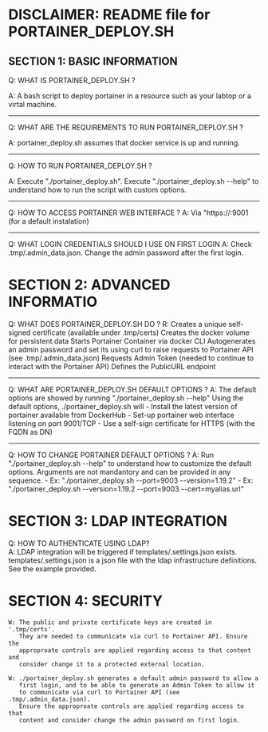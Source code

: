 # DISCLAIMER: README file for PORTAINER_DEPLOY.SH

## SECTION 1: BASIC INFORMATION

Q: WHAT IS PORTAINER_DEPLOY.SH ?

A: A bash script to deploy portainer in a resource 
      such as your labtop or a virtal machine.

---

Q: WHAT ARE THE REQUIREMENTS TO RUN PORTAINER_DEPLOY.SH ?

A: portainer_deploy.sh assumes that docker service is up
      and running.

---

   Q: HOW TO RUN PORTAINER_DEPLOY.SH ?

A: Execute "./portainer_deploy.sh". 
      Execute "./portainer_deploy.sh --help" to understand how
      to run the script with custom options.

   ---

   Q: HOW TO ACCESS PORTAINER WEB INTERFACE ?
   A: Via "https://<FQDN>:9001 (for a default instalation)

   ---

   Q: WHAT LOGIN CREDENTIALS SHOULD I USE ON FIRST LOGIN 
   A: Check .tmp/.admin_data.json. Change the admin password
      after the first login.

# SECTION 2: ADVANCED INFORMATIO

   Q: WHAT DOES PORTAINER_DEPLOY.SH DO ?
   R: Creates a unique self-signed certificate (available under .tmp/certs)
      Creates the docker volume for persistent data
      Starts Portainer Container via docker CLI
      Autogenerates an admin password and set its using curl to raise requests
        to Portainer API (see .tmp/.admin_data.json)
      Requests Admin Token (needed to continue to interact with the Portainer API)
      Defines the PublicURL endpoint
 
---

   Q: WHAT ARE PORTAINER_DEPLOY.SH DEFAULT OPTIONS ?
   A: The default options are showed by running "./portainer_deploy.sh --help" 
      Using the default options, ./portainer_deploy.sh will
      - Install the latest version of portainer available from DockerHub
      - Set-up portainer web interface listening on port 9001/TCP
      - Use a self-sign certificate for HTTPS (with the FQDN as DN)

--- 
 
   Q: HOW TO CHANGE PORTAINER DEFAULT OPTIONS ?
   A: Run "./portainer_deploy.sh --help" to understand how to customize the default 
      options. Arguments are not mandantory and can be provided in any sequence. 
      - Ex: "./portainer_deploy.sh --port=9003 --version=1.19.2"
      - Ex: "./portainer_deploy.sh --version=1.19.2 --port=9003 --cert=myalias.url"


# SECTION 3: LDAP INTEGRATION

   Q: HOW TO AUTHENTICATE USING LDAP?  
   A: LDAP integration will be triggered if templates/.settings.json exists.
      templates/.settings.json is a json file with the ldap infrastructure 
      definitions. See the example provided.
 

# SECTION 4: SECURITY

    W: The public and private certificate keys are created in '.tmp/certs'. 
       They are needed to communicate via curl to Portainer API. Ensure the 
       approproate controls are applied regarding access to that content and 
       consider change it to a protected external location.

    W: ./portainer_deploy.sh generates a default admin password to allow a 
       first login, and to be able to generate an Admin Token to allow it
       to communicate via curl to Portainer API (see .tmp/.admin_data.json).
       Ensure the approproate controls are applied regarding access to that 
       content and consider change the admin password on first login.
 
